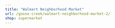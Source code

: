 ```yaml
---
title: "Walmart Neighborhood Market"
url: /goose-creek/walmart-neighborhood-market-2/
shop: supermarket
---
```

